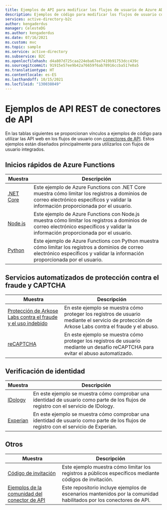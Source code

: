 ```yaml
---
title: Ejemplos de API para modificar los flujos de usuario de Azure AD B2C
description: Ejemplos de código para modificar los flujos de usuario con conectores de API
services: active-directory-b2c
author: kengaderdus
manager: CelesteDG
ms.author: kengaderdus
ms.date: 07/16/2021
ms.custom: mvc
ms.topic: sample
ms.service: active-directory
ms.subservice: B2C
ms.openlocfilehash: d4a807d725caa224eba67ee7419b91753dcc439c
ms.sourcegitcommit: 91915e57ee9b42a76659f6ab78916ccba517e0a5
ms.translationtype: HT
ms.contentlocale: es-ES
ms.lasthandoff: 10/15/2021
ms.locfileid: "130038049"
---
```

# <a name="api-connector-rest-api-samples"></a>Ejemplos de API REST de conectores de API

En las tablas siguientes se proporcionan vínculos a ejemplos de código para utilizar las API web en los flujos de usuario con [conectores de API](api-connectors-overview.md). Estos ejemplos están diseñados principalmente para utilizarlos con flujos de usuario integrados.

## <a name="azure-function-quickstarts"></a>Inicios rápidos de Azure Functions
| Muestra                                                                                                                          | Descripción                                                                                                                                               |
| ------------------------------------------------------------------------------------------------------------------------------- | --------------------------------------------------------------------------------------------------------------------------------------------------------- |
| [.NET Core](https://github.com/Azure-Samples/active-directory-dotnet-external-identities-api-connector-azure-function-validate) | Este ejemplo de Azure Functions con .NET Core muestra cómo limitar los registros a dominios de correo electrónico específicos y validar la información proporcionada por el usuario. |
| [Node.js](https://github.com/Azure-Samples/active-directory-nodejs-external-identities-api-connector-azure-function-validate)   | Este ejemplo de Azure Functions con Node.js muestra cómo limitar los registros a dominios de correo electrónico específicos y validar la información proporcionada por el usuario.  |
| [Python](https://github.com/Azure-Samples/active-directory-python-external-identities-api-connector-azure-function-validate)    | Este ejemplo de Azure Functions con Python muestra cómo limitar los registros a dominios de correo electrónico específicos y validar la información proporcionada por el usuario.    |


## <a name="automated-fraud-protection-services--captcha"></a>Servicios automatizados de protección contra el fraude y CAPTCHA
| Muestra                                                                                                            | Descripción                                                                                                                          |
| ----------------------------------------------------------------------------------------------------------------- | ------------------------------------------------------------------------------------------------------------------------------------ |
| [Protección de Arkose Labs contra el fraude y el uso indebido](https://github.com/Azure-Samples/active-directory-b2c-node-sign-up-user-flow-arkose) | En este ejemplo se muestra cómo proteger los registros de usuario mediante el servicio de protección de Arkose Labs contra el fraude y el abuso. |
| [reCAPTCHA](https://github.com/Azure-Samples/active-directory-b2c-node-sign-up-user-flow-captcha) | En este ejemplo se muestra cómo proteger los registros de usuario mediante un desafío reCAPTCHA para evitar el abuso automatizado. |


## <a name="identity-verification"></a>Verificación de identidad

| Muestra                                                                                                            | Descripción                                                                                                                          |
| ----------------------------------------------------------------------------------------------------------------- | ------------------------------------------------------------------------------------------------------------------------------------ |
| [IDology](https://github.com/Azure-Samples/active-directory-dotnet-external-identities-idology-identity-verification) | En este ejemplo se muestra cómo comprobar una identidad de usuario como parte de los flujos de registro con el servicio de IDology. |
| [Experian](https://github.com/Azure-Samples/active-directory-dotnet-external-identities-experian-identity-verification) | En este ejemplo se muestra cómo comprobar una identidad de usuario como parte de los flujos de registro con el servicio de Experian. |


## <a name="other"></a>Otros

| Muestra                                                                                                            | Descripción                                                                                                                          |
| ----------------------------------------------------------------------------------------------------------------- | ------------------------------------------------------------------------------------------------------------------------------------ |
| [Código de invitación](https://github.com/Azure-Samples/active-directory-b2c-node-sign-up-user-flow-invitation-code) | Este ejemplo muestra cómo limitar los registros a públicos específicos mediante códigos de invitación.|
| [Ejemplos de la comunidad del conector de API](https://github.com/azure-ad-b2c/api-connector-samples) | Este repositorio incluye ejemplos de escenarios mantenidos por la comunidad habilitados por los conectores de API.|
